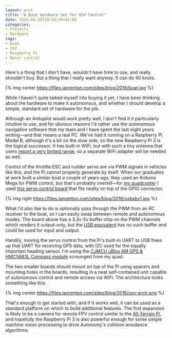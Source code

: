 ```yaml
---
layout: post
title: "A Base Hardware Set for USV Control"
date: 2016-04-28T20:54:29+01:00
categories:
- Projects
- Hardware
tags:
- boat
- USV
- Raspberry Pi
- Motor control
---
```


Here's a thing that I don't have, wouldn't have time to use, and really shouldn't buy. But a thing that I really want anyway. It can do 40 knots.

{% img center https://files.ianrenton.com/sites/blog/2016/boat.jpg %}

While I haven't quite talked myself into buying it yet, I have been thinking about the hardware to make it autonomous, and whether I should develop a simple, standard set of hardware for the job.

Although an Ardupilot would work pretty well, I don't find it it particularly intuitive to use, and for obvious reasons I'd rather use the autonomous navigation software that my team and I have spent the last eight years writing&mdash;and that means a real PC. We've had it running on a Raspberry Pi Model B, although it's a bit on the slow side, so the new Raspberry Pi 3 is the logical successor. It has built-in WiFi, but with such a tiny antenna that users [report a very limited range](https://www.raspberrypi.org/forums/viewtopic.php?f=63&t=139021), so a separate WiFi adapter will be needed as well.

Control of the throttle ESC and rudder servo are via PWM signals in vehicles like this, and the Pi cannot properly generate by itself. When our graduates at work built a similar boat a couple of years ago, they used an Arduino Mega for PWM control, but that's probably overkill&mdash;for [my quadcopter](/hardware/quadcopter/) I used [this servo control board](http://electronics.chroma.se/rpisbv3.php) that fits neatly on top of the GPIO connector.

{% img right https://files.ianrenton.com/sites/blog/2016/usbsbv1.jpg %}

What I'd also like to do is optionally pass through the PWM from an RC receiver to the boat, so I can easily swap between remote and autonomous modes. The board above has a 3.3v-5v buffer chip on the PWM channels which renders it output-only, but the [USB equivalent](http://electronics.chroma.se/usbsb.php) has no such buffer and could be used for input and output.

Handily, moving the servo control from the Pi's built-in UART to USB frees up that UART for receiving GPS data, with I2C used for the equally important heading sensor. I'm using the [CJMCU uBlox 6M GPS & HMC5883L Compass module](http://www.goodluckbuy.com/cjmcu-108-apm-2-6-flight-controller-gps-6m-hmc5883l-compass-module-for-multi-rotors.html) scrounged from my quad.

The two smaller boards should mount on top of the Pi using spacers and mounting holes in the boards, resulting in a neat self-contained unit capable of autonomous control and remote access via WiFi. The architecture looks something like this:

{% img center https://files.ianrenton.com/sites/blog/2016/usv-arch.png %}

That's enough to get started with, and if it works well, it can be used as a standard platform on which to build additional features. The first expansion is likely to be a camera for remote FPV control similar to the [All-Terrain Pi](/hardware/atp/), and hopefully the Raspberry Pi 3 is also powerful enough for some simple machine vision processing to drive Autonomy's collision avoidance algorithms.

